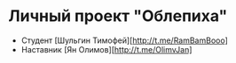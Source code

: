 # Личный проект "Облепиха"

 * Студент [Шульгин Тимофей][http://t.me/RamBamBooo]
 * Наставник [Ян Олимов][http://t.me/OlimvJan]